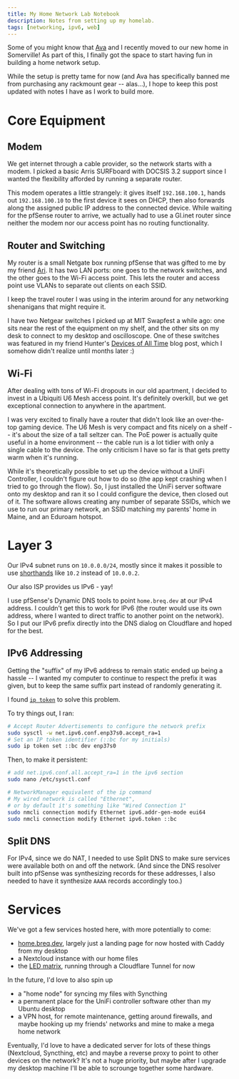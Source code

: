 ```yaml
---
title: My Home Network Lab Notebook
description: Notes from setting up my homelab.
tags: [networking, ipv6, web]
---
```


Some of you might know that [Ava](https://avasilver.dev/) and I recently moved to our new home in Somerville! As part of this, I finally got the space to start having fun in building a home network setup.

While the setup is pretty tame for now (and Ava has specifically banned me from purchasing any rackmount gear -- alas...), I hope to keep this post updated with notes I have as I work to build more.

# Core Equipment

## Modem

We get internet through a cable provider, so the network starts with a modem. I picked a basic Arris SURFboard with DOCSIS 3.2 support since I wanted the flexibility afforded by running a separate router.

This modem operates a little strangely: it gives itself `192.168.100.1`, hands out `192.168.100.10` to the first device it sees on DHCP, then also forwards along the assigned public IP address to the connected device. While waiting for the pfSense router to arrive, we actually had to use a Gl.inet router since neither the modem nor our access point has no routing functionality.

## Router and Switching

My router is a small Netgate box running pfSense that was gifted to me by my friend [Ari](https://adryd.com/). It has two LAN ports: one goes to the network switches, and the other goes to the Wi-Fi access point. This lets the router and access point use VLANs to separate out clients on each SSID.

I keep the travel router I was using in the interim around for any networking shenanigans that might require it.

I have two Netgear switches I picked up at MIT Swapfest a while ago: one sits near the rest of the equipment on my shelf, and the other sits on my desk to connect to my desktop and oscilloscope. One of these switches was featured in my friend Hunter's [Devices of All Time](https://pixilic.com/devices-of-all-time) blog post, which I somehow didn't realize until months later :)

## Wi-Fi

After dealing with tons of Wi-Fi dropouts in our old apartment, I decided to invest in a Ubiquiti U6 Mesh access point. It's definitely overkill, but we get exceptional connection to anywhere in the apartment.

I was very excited to finally have a router that didn't look like an over-the-top gaming device. The U6 Mesh is very compact and fits nicely on a shelf -- it's about the size of a tall seltzer can. The PoE power is actually quite useful in a home environment -- the cable run is a lot tidier with only a single cable to the device. The only criticism I have so far is that gets pretty warm when it's running.

While it's theoretically possible to set up the device without a UniFi Controller, I couldn't figure out how to do so (the app kept crashing when I tried to go through the flow). So, I just installed the UniFi server software onto my desktop and ran it so I could configure the device, then closed out of it. The software allows creating any number of separate SSIDs, which we use to run our primary network, an SSID matching my parents' home in Maine, and an Eduroam hotspot.

# Layer 3

Our IPv4 subnet runs on `10.0.0.0/24`, mostly since it makes it possible to use [shorthands](https://en.wikipedia.org/wiki/IPv4#Address_representations) like `10.2` instead of `10.0.0.2`.

Our also ISP provides us IPv6 - yay!

I use pfSense's Dynamic DNS tools to point `home.breq.dev` at our IPv4 address. I couldn't get this to work for IPv6 (the router would use its own address, where I wanted to direct traffic to another point on the network). So I put our IPv6 prefix directly into the DNS dialog on Cloudflare and hoped for the best.

## IPv6 Addressing

Getting the "suffix" of my IPv6 address to remain static ended up being a hassle -- I wanted my computer to continue to respect the prefix it was given, but to keep the same suffix part instead of randomly generating it.

I found [`ip token`](https://man7.org/linux/man-pages/man8/ip-token.8.html) to solve this problem.

To try things out, I ran:

```bash
# Accept Router Advertisements to configure the network prefix
sudo sysctl -w net.ipv6.conf.enp37s0.accept_ra=1
# Set an IP token identifier (::bc for my initials)
sudo ip token set ::bc dev enp37s0
```

Then, to make it persistent:

```bash
# add net.ipv6.conf.all.accept_ra=1 in the ipv6 section
sudo nano /etc/sysctl.conf

# NetworkManager equivalent of the ip command
# My wired network is called "Ethernet",
# or by default it's something like "Wired Connection 1"
sudo nmcli connection modify Ethernet ipv6.addr-gen-mode eui64
sudo nmcli connection modify Ethernet ipv6.token ::bc
```

## Split DNS

For IPv4, since we do NAT, I needed to use Split DNS to make sure services were available both on and off the network. (And since the DNS resolver built into pfSense was synthesizing records for these addresses, I also needed to have it synthesize `AAAA` records accordingly too.)

# Services

We've got a few services hosted here, with more potentially to come:

- [home.breq.dev](https://home.breq.dev/), largely just a landing page for now hosted with Caddy from my desktop
- a Nextcloud instance with our home files
- the [LED matrix](/projects/wallmatrix), running through a Cloudflare Tunnel for now

In the future, I'd love to also spin up

- a "home node" for syncing my files with Syncthing
- a permanent place for the UniFi controller software other than my Ubuntu desktop
- a VPN host, for remote maintenance, getting around firewalls, and maybe hooking up my friends' networks and mine to make a mega home network

Eventually, I'd love to have a dedicated server for lots of these things (Nextcloud, Syncthing, etc) and maybe a reverse proxy to point to other devices on the network? It's not a huge priority, but maybe after I upgrade my desktop machine I'll be able to scrounge together some hardware.
